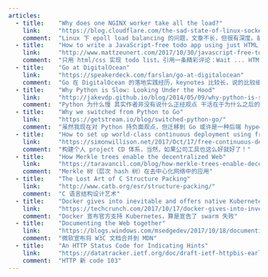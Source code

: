 ```yaml
---
articles:
  - title:    "Why does one NGINX worker take all the load?"
    link:     "https://blog.cloudflare.com/the-sad-state-of-linux-socket-balancing/"
    comment:  "Linux 下 epoll load balancing 的问题，文章不长，但很有深度。前面的进程&网络模型图很好。"
  - title:    "How to write a JavaScript-free todo app using just HTML and CSS"
    link:     "http://www.mattzeunert.com/2017/10/30/javascript-free-todo-app.html"
    comment:  "只用 html/css 实现 todo list。引用一条精彩评论：Wait ... HTML/CSS is now Turing complete?"
  - title:    "Go at DigitalOcean"
    link:     "https://speakerdeck.com/farslan/go-at-digitalocean"
    comment:  "Go 在 DigitalOcean 的落地实践经历，keynotes 比较长，说的比较细"
  - title:    "Why Python is Slow: Looking Under the Hood"
    link:     "http://jakevdp.github.io/blog/2014/05/09/why-python-is-slow/"
    comment:  "Python 为什么慢 其实作者并没有说什么正经观点 干活在于为什么之后的 meta-hacking 部分。算是个小的内核实现介绍吧。"
  - title:    "Why we switched from Python to Go"
    link:     "https://getstream.io/blog/switched-python-go/"
    comment:  "虽然我现在对 Python 持负面观点，但迁移到 Go 或许是一种后端 hyped 趋势"
  - title:    "How to set up world-class continuous deployment using free hosted tools"
    link:     "https://simonwillison.net/2017/Oct/17/free-continuous-deployment/"
    comment:  "构建个人 project CD 体系，当然，如果公司工具也这么好就好了！"
  - title:    "How Merkle trees enable the decentralized Web"
    link:     "https://taravancil.com/blog/how-merkle-trees-enable-decentralized-web/"
    comment:  "Merkle 树（层次 hash 树）在去中心化网络中的应用"
  - title:    "The Lost Art of C Structure Packing"
    link:     "http://www.catb.org/esr/structure-packing/"
    comment:  "C 语言结构设计艺术"
  - title:    "Docker gives into inevitable and offers native Kubernetes support"
    link:     "https://techcrunch.com/2017/10/17/docker-gives-into-invevitable-and-offers-native-kubernetes-support/"
    comment:  "Docker 宣布官方支持 Kubernetes，算是宣告了 swarm 失败"
  - title:    "Documenting the Web together"
    link:     "https://blogs.windows.com/msedgedev/2017/10/18/documenting-web-together-mdn-web-docs/"
    comment:  "微软宣布将 W3C 文档合并到 MDN"
  - title:    "An HTTP Status Code for Indicating Hints"
    link:     "https://datatracker.ietf.org/doc/draft-ietf-httpbis-early-hints/"
    comment:  "HTTP 新 code 103"
---
```

